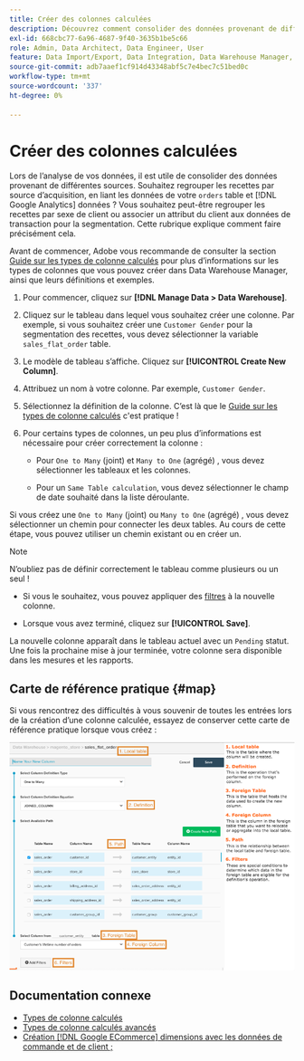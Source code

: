 ```yaml
---
title: Créer des colonnes calculées
description: Découvrez comment consolider des données provenant de différentes sources.
exl-id: 668cbc77-6a96-4687-9f40-3635b1be5c66
role: Admin, Data Architect, Data Engineer, User
feature: Data Import/Export, Data Integration, Data Warehouse Manager, Commerce Tables
source-git-commit: adb7aaef1cf914d43348abf5c7e4bec7c51bed0c
workflow-type: tm+mt
source-wordcount: '337'
ht-degree: 0%

---
```


# Créer des colonnes calculées

Lors de l’analyse de vos données, il est utile de consolider des données provenant de différentes sources. Souhaitez regrouper les recettes par source d’acquisition, en liant les données de votre `orders` table et [!DNL Google Analytics] données ? Vous souhaitez peut-être regrouper les recettes par sexe de client ou associer un attribut du client aux données de transaction pour la segmentation. Cette rubrique explique comment faire précisément cela.

Avant de commencer, Adobe vous recommande de consulter la section [Guide sur les types de colonne calculés](../../data-analyst/data-warehouse-mgr/calc-column-types.md) pour plus d’informations sur les types de colonnes que vous pouvez créer dans Data Warehouse Manager, ainsi que leurs définitions et exemples.

1. Pour commencer, cliquez sur **[!DNL Manage Data > Data Warehouse]**.

1. Cliquez sur le tableau dans lequel vous souhaitez créer une colonne. Par exemple, si vous souhaitez créer une `Customer Gender` pour la segmentation des recettes, vous devez sélectionner la variable `sales_flat_order` table.

1. Le modèle de tableau s’affiche. Cliquez sur **[!UICONTROL Create New Column]**.

1. Attribuez un nom à votre colonne. Par exemple, `Customer Gender`.

1. Sélectionnez la définition de la colonne. C’est là que le [Guide sur les types de colonne calculés](../data-warehouse-mgr/calc-column-types.md) c&#39;est pratique !

1. Pour certains types de colonnes, un peu plus d’informations est nécessaire pour créer correctement la colonne :

   * Pour `One to Many` (joint) et `Many to One` (agrégé) , vous devez sélectionner les tableaux et les colonnes.

   * Pour un `Same Table calculation`, vous devez sélectionner le champ de date souhaité dans la liste déroulante.

Si vous créez une `One to Many` (joint) ou `Many to One` (agrégé) , vous devez sélectionner un chemin pour connecter les deux tables. Au cours de cette étape, vous pouvez utiliser un chemin existant ou en créer un.

>[!NOTE]
>
>N’oubliez pas de définir correctement le tableau comme plusieurs ou un seul !

* Si vous le souhaitez, vous pouvez appliquer des [filtres](../../data-user/reports/ess-manage-data-filters.md) à la nouvelle colonne.

* Lorsque vous avez terminé, cliquez sur **[!UICONTROL Save]**.

La nouvelle colonne apparaît dans le tableau actuel avec un `Pending` statut. Une fois la prochaine mise à jour terminée, votre colonne sera disponible dans les mesures et les rapports.

## Carte de référence pratique {#map}

Si vous rencontrez des difficultés à vous souvenir de toutes les entrées lors de la création d’une colonne calculée, essayez de conserver cette carte de référence pratique lorsque vous créez :

![](../../assets/Calculated_Columns_Example.png)

## Documentation connexe

* [Types de colonne calculés](../data-warehouse-mgr/calc-column-types.md)
* [Types de colonne calculés avancés](../data-warehouse-mgr/adv-calc-columns.md)
* [Création [!DNL Google ECommerce] dimensions avec les données de commande et de client ;](../data-warehouse-mgr/bldg-google-ecomm-dim.md)
